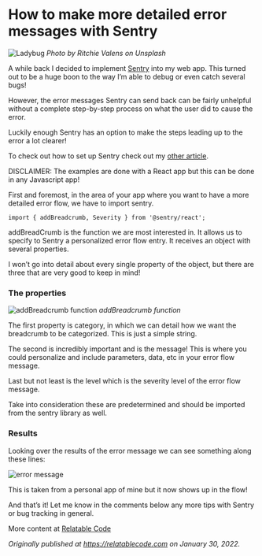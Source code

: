 # How to make more detailed error messages with Sentry

![Ladybug](https://cdn.hashnode.com/res/hashnode/image/upload/v1643569612712/3UQmQ56rH.jpeg)
_Photo by Ritchie Valens on Unsplash_

A while back I decided to implement [Sentry](https://sentry.io/welcome/) into my web app. This turned out to be a huge boon to the way I’m able to debug or even catch several bugs!

However, the error messages Sentry can send back can be fairly unhelpful without a complete step-by-step process on what the user did to cause the error.

Luckily enough Sentry has an option to make the steps leading up to the error a lot clearer!

To check out how to set up Sentry check out my [other article](https://relatablecode.com/how-to-quickly-add-error-tracking-with-sentry/).

DISCLAIMER: The examples are done with a React app but this can be done in any Javascript app!

First and foremost, in the area of your app where you want to have a more detailed error flow, we have to import sentry.

```
import { addBreadcrumb, Severity } from '@sentry/react';
```

addBreadCrumb is the function we are most interested in. It allows us to specify to Sentry a personalized error flow entry. It receives an object with several properties.

I won’t go into detail about every single property of the object, but there are three that are very good to keep in mind!

### The properties

![addBreadcrumb function](https://cdn.hashnode.com/res/hashnode/image/upload/v1643569614663/kyD4_lJn0.png)
_addBreadcrumb function_

The first property is category, in which we can detail how we want the breadcrumb to be categorized. This is just a simple string.

The second is incredibly important and is the message! This is where you could personalize and include parameters, data, etc in your error flow message.

Last but not least is the level which is the severity level of the error flow message.

Take into consideration these are predetermined and should be imported from the sentry library as well.

### Results

Looking over the results of the error message we can see something along these lines:

![error message](https://cdn.hashnode.com/res/hashnode/image/upload/v1643569616081/zmfQDRYFz.png)

This is taken from a personal app of mine but it now shows up in the flow!

And that’s it! Let me know in the comments below any more tips with Sentry or bug tracking in general.

More content at [Relatable Code](https://relatablecode.com)

_Originally published at_ [_https://relatablecode.com_](https://relatablecode.com/how-to-make-more-detailed-error-messages-with-sentry/) _on January 30, 2022._